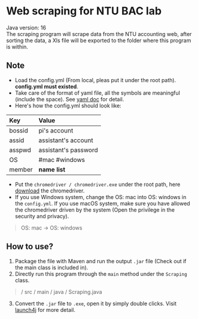 Web scraping for NTU BAC lab
===
Java version: 16  
The scraping program will scrape data from the NTU accounting web, after sorting the data, a Xls file will be exported to the folder where this program is within.

Note
---
* Load the config.yml (From local, pleas put it under the root path). <b>config.yml must existed</b>.
* Take care of the format of yaml file, all the symbols are meaningful (include the space). See [yaml doc](https://www.cloudbees.com/blog/yaml-tutorial-everything-you-need-get-started) for detail.
* Here's how the config.yml should look like:
  
| Key    | Value                |
|:-------|:---------------------|
| bossid | pi's account         |
| assid  | assistant's account  |
| asspwd | assistant's password |
| OS     | #mac  #windows       |
| member | **name list**        |
  
* Put the `chromedriver / chromedriver.exe` under the root path, here [download](https://chromedriver.chromium.org/) the chromedriver.
* If you use Windows system, change the OS: mac into OS: windows in the `config.yml`. If you use macOS system, make sure you have allowed the chromedriver driven by the system (Open the privilege in the security and privacy).
 
> OS: mac  ->  OS: windows 

How to use?
---
1. Package the file with Maven and run the output `.jar` file (Check out if the main class is included in).
2. Directly run this program through the `main` method under the `Scraping` class.  
> / src / main / java / Scraping.java  
3. Convert the `.jar` file to `.exe`, open it by simply double clicks. Visit [launch4j](http://launch4j.sourceforge.net/) for more detail.

